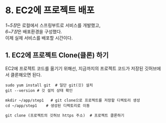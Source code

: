 # 8. EC2에 프로젝트 배포

*1~5장*은 로컬에서 스프링부트로 서비스를 개발했고,  
*6~7장*은 배포환경을 구성했다.  
이제 실제 서비스를 배포할 시간이다.

## 1. EC2에 프로젝트 Clone(클론) 하기

EC2에 프로젝트 코드를 옮기기 위해선, 지금까지의 프로젝트 코드가 저장된 깃허브에서 클론해오면 된다.  
 
```shell script
sudo yum install git  # 일단 git(깃) 설치
git --version # 깃 설치 상태 확인

mkdir ~/app/step1   # git clone으로 프로젝트를 저장할 디렉토리 생성
cd ~/app/step1    # 생성된 디렉토리로 이동

git clone (프로젝트의 깃허브 https 주소)  # 프로젝트 클론하기
```
